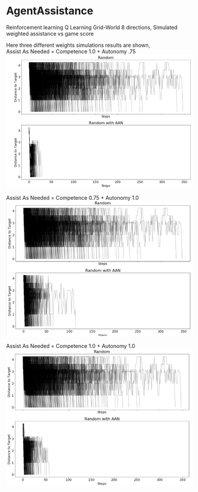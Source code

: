 # AgentAssistance
Reinforcement learning Q Learning  Grid-World 8 directions, Simulated weighted assistance vs game score 

Here three different weights simulations results are shown,  
Assist As Needed = Competence 1.0 + Autonomy .75
![Alt text](100c75a.PNG?raw=true "Title")

Assist As Needed = Competence 0.75 + Autonomy 1.0
![Alt text](75c100a.PNG?raw=true "Title")

Assist As Needed = Competence 1.0 + Autonomy 1.0
![Alt text](100c100a.PNG?raw=true "Title")
